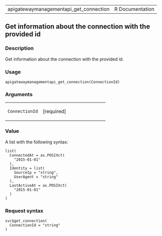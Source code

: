 <table style="width: 100%;">
<tbody>
<tr class="odd">
<td>apigatewaymanagementapi_get_connection</td>
<td style="text-align: right;">R Documentation</td>
</tr>
</tbody>
</table>

## Get information about the connection with the provided id

### Description

Get information about the connection with the provided id.

### Usage

    apigatewaymanagementapi_get_connection(ConnectionId)

### Arguments

<table>
<colgroup>
<col style="width: 35%" />
<col style="width: 65%" />
</colgroup>
<tbody>
<tr class="odd">
<td><code
id="apigatewaymanagementapi_get_connection_:_ConnectionId">ConnectionId</code></td>
<td><p>[required]</p></td>
</tr>
</tbody>
</table>

### Value

A list with the following syntax:

    list(
      ConnectedAt = as.POSIXct(
        "2015-01-01"
      ),
      Identity = list(
        SourceIp = "string",
        UserAgent = "string"
      ),
      LastActiveAt = as.POSIXct(
        "2015-01-01"
      )
    )

### Request syntax

    svc$get_connection(
      ConnectionId = "string"
    )
